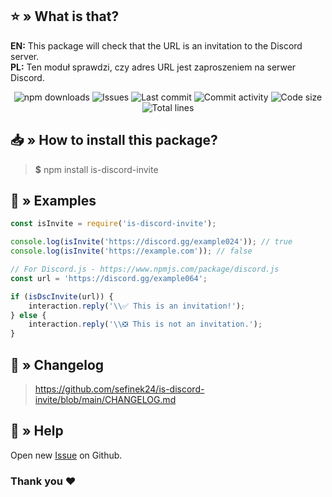 ## ⭐ » What is that?
**EN:** This package will check that the URL is an invitation to the Discord server.  
**PL:** Ten moduł sprawdzi, czy adres URL jest zaproszeniem na serwer Discord.

<div align="center">
    <img src="https://img.shields.io/npm/dt/is-discord-invite.svg?maxAge=3600" alt="npm downloads">
    <img src="https://img.shields.io/github/issues/sefinek24/is-discord-invite" alt="Issues">
    <img src="https://img.shields.io/github/last-commit/sefinek24/is-discord-invite" alt="Last commit">
    <img src="https://img.shields.io/github/commit-activity/w/sefinek24/is-discord-invite" alt="Commit activity">
    <img src="https://img.shields.io/github/languages/code-size/sefinek24/is-discord-invite" alt="Code size">
    <img src="https://img.shields.io/tokei/lines/github/sefinek24/is-discord-invite" alt="Total lines">
</div>

## 📥 » How to install this package?
> **$** npm install is-discord-invite

## 📝 » Examples
```js
const isInvite = require('is-discord-invite');

console.log(isInvite('https://discord.gg/example024')); // true
console.log(isInvite('https://example.com')); // false
```

```js
// For Discord.js - https://www.npmjs.com/package/discord.js
const url = 'https://discord.gg/example064';

if (isDscInvite(url)) {
    interaction.reply('\\✅ This is an invitation!');
} else {
    interaction.reply('\\❎ This is not an invitation.');
}
```

## 📝 » Changelog
> <a href="https://github.com/sefinek24/is-discord-invite/blob/main/CHANGELOG.md" target="_blank">https://github.com/sefinek24/is-discord-invite/blob/main/CHANGELOG.md</a>

## 🤝 » Help
Open new <a href="https://github.com/sefinek24/is-discord-invite/issues/new" target="_blank">Issue</a> on Github.

### Thank you ❤️